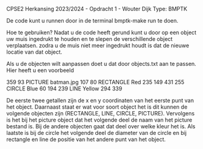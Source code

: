CPSE2 Herkansing 2023/2024 - Opdracht 1 - Wouter Dijk
Type: BMPTK

De code kunt u runnen door in de terminal bmptk-make run te doen.

Hoe te gebruiken?
Nadat u de code heeft gerund kunt u door op een object uw muis ingedrukt te houden en te slepen de verschillende object verplaatsen. zodra u de muis niet meer ingedrukt houdt is dat de nieuwe locatie van dat object.

Als u de objecten wilt aanpassen doet u dat door objects.txt aan te passen. Hier heeft u een voorbeeld

359 93 PICTURE batman.jpg
107 80 RECTANGLE Red 235 149
431 255 CIRCLE Blue 60
194 239 LINE Yellow 294 339

De eerste twee getallen zijn de x en y coordinaten van het eerste punt van het object. Daarnaast staat er wat voor soort object het is dit kunnen de volgende objecten zijn (RECTANGLE, LINE, CIRCLE, PICTURE). Vervolgens is het bij het picture object dat het volgende deel de naam van het picture bestand is. Bij de andere objecten gaat dat deel over welke kleur het is. Als laatste is bij de circle het volgende deel de diameter van de circle en bij rectangle en line de positie van het andere punt van het object.